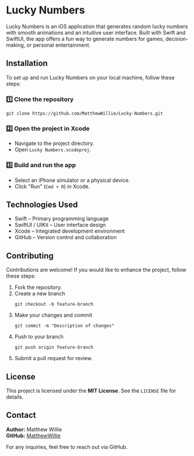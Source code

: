 # Lucky Numbers

Lucky Numbers is an iOS application that generates random lucky numbers with smooth animations and an intuitive user interface. Built with Swift and SwiftUI, the app offers a fun way to generate numbers for games, decision-making, or personal entertainment.

## Installation

To set up and run Lucky Numbers on your local machine, follow these steps:

### 1️⃣ Clone the repository
```
git clone https://github.com/MatthewWillie/Lucky-Numbers.git
```

### 2️⃣ Open the project in Xcode
- Navigate to the project directory.
- Open `Lucky Numbers.xcodeproj`.

### 3️⃣ Build and run the app
- Select an iPhone simulator or a physical device.
- Click "Run" (`Cmd + R`) in Xcode.

## Technologies Used

- Swift – Primary programming language
- SwiftUI / UIKit – User interface design
- Xcode – Integrated development environment
- GitHub – Version control and collaboration

## Contributing

Contributions are welcome! If you would like to enhance the project, follow these steps:

1. Fork the repository.
2. Create a new branch  
   ```
   git checkout -b feature-branch
   ```
3. Make your changes and commit  
   ```
   git commit -m "Description of changes"
   ```
4. Push to your branch  
   ```
   git push origin feature-branch
   ```
5. Submit a pull request for review.

## License

This project is licensed under the **MIT License**. See the `LICENSE` file for details.

## Contact

**Author:** Matthew Willie  
**GitHub:** [MatthewWillie](https://github.com/MatthewWillie)  

For any inquiries, feel free to reach out via GitHub.
